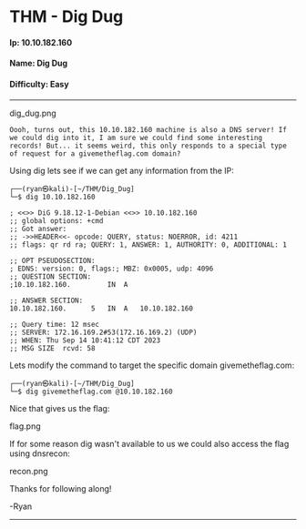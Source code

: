 # THM - Dig Dug

#### Ip: 10.10.182.160
#### Name: Dig Dug
#### Difficulty: Easy

----------------------------------------------------------------------

dig_dug.png

```text
Oooh, turns out, this 10.10.182.160 machine is also a DNS server! If we could dig into it, I am sure we could find some interesting records! But... it seems weird, this only responds to a special type of request for a givemetheflag.com domain?
```

Using dig lets see if we can get any information from the IP:

```text
┌──(ryan㉿kali)-[~/THM/Dig_Dug]
└─$ dig 10.10.182.160              

; <<>> DiG 9.18.12-1-Debian <<>> 10.10.182.160
;; global options: +cmd
;; Got answer:
;; ->>HEADER<<- opcode: QUERY, status: NOERROR, id: 4211
;; flags: qr rd ra; QUERY: 1, ANSWER: 1, AUTHORITY: 0, ADDITIONAL: 1

;; OPT PSEUDOSECTION:
; EDNS: version: 0, flags:; MBZ: 0x0005, udp: 4096
;; QUESTION SECTION:
;10.10.182.160.			IN	A

;; ANSWER SECTION:
10.10.182.160.		5	IN	A	10.10.182.160

;; Query time: 12 msec
;; SERVER: 172.16.169.2#53(172.16.169.2) (UDP)
;; WHEN: Thu Sep 14 10:41:12 CDT 2023
;; MSG SIZE  rcvd: 58
```

Lets modify the command to target the specific domain givemetheflag.com:

```text
┌──(ryan㉿kali)-[~/THM/Dig_Dug]
└─$ dig givemetheflag.com @10.10.182.160
```

Nice that gives us the flag:

flag.png

If for some reason dig wasn't available to us we could also access the flag using dnsrecon:

recon.png

Thanks for following along!

-Ryan

------------------------------------------------------------------

